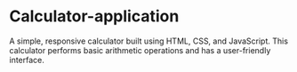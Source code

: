 # Calculator-application
A simple, responsive calculator built using HTML, CSS, and JavaScript. This calculator performs basic arithmetic operations and has a user-friendly interface.
